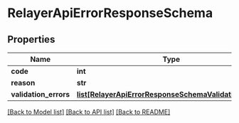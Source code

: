 # RelayerApiErrorResponseSchema

## Properties
Name | Type | Description | Notes
------------ | ------------- | ------------- | -------------
**code** | **int** |  | 
**reason** | **str** |  | 
**validation_errors** | [**list[RelayerApiErrorResponseSchemaValidationErrors]**](RelayerApiErrorResponseSchemaValidationErrors.md) |  | [optional] 

[[Back to Model list]](../README.md#documentation-for-models) [[Back to API list]](../README.md#documentation-for-api-endpoints) [[Back to README]](../README.md)


